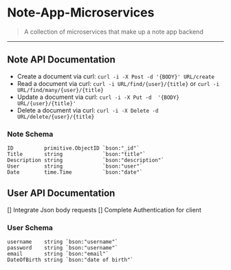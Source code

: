 # Note-App-Microservices
> A collection of microservices that make up a note app backend
---

## Note API Documentation

- Create a document via curl: `curl -i -X Post -d '{BODY}' URL/create`
- Read a document via curl: `curl -i URL/find/{user}/{title}` or `curl -i URL/find/many/{user}/{title}`
- Update a document via curl: `curl -i -X Put -d  '{BODY} URL/{user}/{title}'`
- Delete a document via curl: `curl -i -X Delete -d URL/delete/{user}/{title}`

### Note Schema
```
ID          primitive.ObjectID `bson:"_id"`
Title       string             `bson:"title"`
Description string             `bson:"description"`
User        string             `bson:"user"`
Date        time.Time          `bson:"date"`
```

## User API Documentation

[] Integrate Json body requests
[] Complete Authentication for client

### User Schema
```
username    string `bson:"username"`
password    string `bson:"username"`
email       string `bson:"email"`
DateOfBirth string `bson:"date of birth"`
```
